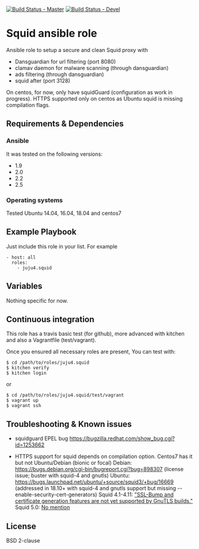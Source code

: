 [![Build Status - Master](https://travis-ci.org/juju4/ansible-squid.svg?branch=master)](https://travis-ci.org/juju4/ansible-squid)
[![Build Status - Devel](https://travis-ci.org/juju4/ansible-squid.svg?branch=devel)](https://travis-ci.org/juju4/ansible-squid/branches)
# Squid ansible role

Ansible role to setup a secure and clean Squid proxy with
* Dansguardian for url filtering (port 8080)
* clamav daemon for malware scanning (through dansguardian)
* ads filtering (through dansguardian)
* squid after (port 3128)

On centos, for now, only have squidGuard (configuration as work in progress).
HTTPS supported only on centos as Ubuntu squid is missing compilation flags.

## Requirements & Dependencies

### Ansible
It was tested on the following versions:
 * 1.9
 * 2.0
 * 2.2
 * 2.5

### Operating systems

Tested Ubuntu 14.04, 16.04, 18.04 and centos7

## Example Playbook

Just include this role in your list.
For example

```
- host: all
  roles:
    - juju4.squid
```

## Variables

Nothing specific for now.

## Continuous integration

This role has a travis basic test (for github), more advanced with kitchen and also a Vagrantfile (test/vagrant).

Once you ensured all necessary roles are present, You can test with:
```
$ cd /path/to/roles/juju4.squid
$ kitchen verify
$ kitchen login
```
or
```
$ cd /path/to/roles/juju4.squid/test/vagrant
$ vagrant up
$ vagrant ssh
```

## Troubleshooting & Known issues

* squidguard EPEL bug
https://bugzilla.redhat.com/show_bug.cgi?id=1253662

* HTTPS support for squid depends on compilation option. Centos7 has it but not Ubuntu/Debian (bionic or focal)
Debian: https://bugs.debian.org/cgi-bin/bugreport.cgi?bug=898307 (license issue; buster with squid-4 and gnutls)
Ubuntu: https://bugs.launchpad.net/ubuntu/+source/squid3/+bug/16669 (addressed in 18.10+ with squid-4 and gnutls support but missing --enable-security-cert-generators)
Squid 4.1-4.11: ["SSL-Bump and certificate generation features are not yet supported by GnuTLS builds."](http://www.squid-cache.org/Versions/v4/RELEASENOTES.html#ss2.8)
Squid 5.0: [No mention](https://github.com/squid-cache/squid/blob/master/ChangeLog)

## License

BSD 2-clause

